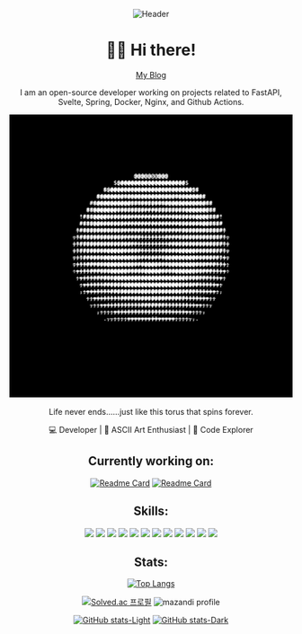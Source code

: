 <div align="center">

![Header](https://capsule-render.vercel.app/api?type=rect&text=Life%20never%20ends&fontAlign=30&fontSize=30&desc=just%20like%20this%20torus%20that%20spins%20forever.&descAlign=70&descAlignY=50&theme=radical)

# 👋🏼 Hi there!


[My Blog](https://rvnnt.dev)

I am an open-source developer working on projects related to FastAPI, Svelte, Spring, Docker, Nginx, and Github Actions.

![Rotating ASCII Torus](torus.svg)

Life never ends......just like this torus that spins forever.

💻 Developer | 🎨 ASCII Art Enthusiast | 🚀 Code Explorer


## Currently working on:

[![Readme Card](https://github-readme-stats.vercel.app/api/pin/?username=revenantonthemission&repo=sogangcomputerclub.org)](https://github.com/revenantonthemission/sogangcomputerclub.org)
[![Readme Card](https://github-readme-stats.vercel.app/api/pin/?username=revenantonthemission&repo=pintos)](https://github.com/revenantonthemission/pintos)

## Skills:

<img src="https://img.shields.io/badge/Apache Kafka-231F20?style=flat-square&logo=apachekafka&logoColor=white"/>
<img src="https://img.shields.io/badge/C-A8B9CC?style=flat-square&logo=c&logoColor=black"/>
<img src="https://img.shields.io/badge/C++-00599C?style=flat-square&logo=cplusplus&logoColor=white"/>
<img src="https://img.shields.io/badge/Docker-2496ED?style=flat-square&logo=docker&logoColor=white"/>
<img src="https://img.shields.io/badge/FastAPI-009688?style=flat-square&logo=fastapi&logoColor=white"/>
<img src="https://img.shields.io/badge/Github Actions-2088FF?style=flat-square&logo=githubactions&logoColor=white"/>
<img src="https://img.shields.io/badge/NGINX-009639?style=flat-square&logo=nginx&logoColor=white"/>
<img src="https://img.shields.io/badge/Python-3776AB?style=flat-square&logo=python&logoColor=white"/>
<img src="https://img.shields.io/badge/Redis-FF4438?style=flat-square&logo=redis&logoColor=white"/>
<img src="https://img.shields.io/badge/Spring-6DB33F?style=flat-square&logo=spring&logoColor=white"/>
<img src="https://img.shields.io/badge/Svelte-FF3E00?style=flat-square&logo=svelte&logoColor=white"/>
<img src="https://img.shields.io/badge/TypeScript-3178C6?style=flat-square&logo=typescript&logoColor=white"/>

## Stats:

[![Top Langs](https://github-readme-stats.vercel.app/api/top-langs/?username=revenantonthemission)](https://github.com/anuraghazra/github-readme-stats)

[![Solved.ac 프로필](http://mazassumnida.wtf/api/v2/generate_badge?boj=forabetterday)](https://solved.ac/forabetterday)
![mazandi profile](http://mazandi.herokuapp.com/api?handle=forabetterday&theme=warm)

[![GitHub stats-Light](https://github-readme-stats.vercel.app/api?username=revenantonthemission&show_icons=true&theme=light#gh-light-mode-only)](https://github.com/anuraghazra/github-readme-stats#gh-light-mode-only)
[![GitHub stats-Dark](https://github-readme-stats.vercel.app/api?username=revenantonthemission&show_icons=true&theme=dark#gh-dark-mode-only)](https://github.com/anuraghazra/github-readme-stats#gh-dark-mode-only)

</div>

<!--
**revenantonthemission/revenantonthemission** is a ✨ _special_ ✨ repository because its `README.md` (this file) appears on your GitHub profile.
-->